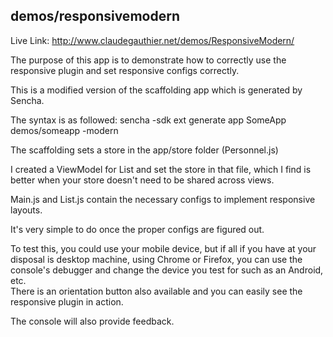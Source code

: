 ## demos/responsivemodern

Live Link: http://www.claudegauthier.net/demos/ResponsiveModern/

The purpose of this app is to demonstrate how to correctly use the responsive plugin and set responsive configs correctly.

This is a modified version of the scaffolding app which is generated by Sencha.

The syntax is as followed:
sencha -sdk ext generate app SomeApp demos/someapp -modern

The scaffolding sets a store in the app/store folder (Personnel.js)

I created a ViewModel for List and set the store in that file, which I find is better when your store doesn't need to be shared across views.

Main.js and List.js contain the necessary configs to implement responsive layouts.

It's very simple to do once the proper configs are figured out.

To test this, you could use your mobile device, but if all if you have at your disposal is  desktop machine, using Chrome or Firefox, 
you can use the console's debugger and change the device you test for such as an Android, etc.  
There is an orientation button also available and you can easily see the responsive plugin in action.

The console will also provide feedback.

